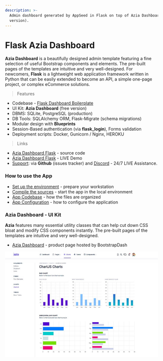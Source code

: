 ```yaml
---
description: >-
  Admin dashboard generated by AppSeed in Flask on top of Azia Dashboard (free
  version).
---
```


# Flask Azia Dashboard

**Azia Dashboard** is a beautifully designed admin template featuring a fine selection of useful Bootstrap components and elements. The pre-built pages of the templates are intuitive and very well-designed. For newcomers, **Flask** is a lightweight web application framework written in Python that can be easily extended to become an API, a simple one-page project, or complex eCommerce solutions.

> Features

* Codebase - [Flask Dashboard Boilerplate](../../boilerplate-code/flask-dashboard.md)
* UI Kit: **Azia Dashboard** \(free version\) 
* DBMS: SQLite, PostgreSQL \(production\)
* DB Tools: SQLAlchemy ORM, Flask-Migrate \(schema migrations\)
* Modular design with **Blueprints**
* Session-Based authentication \(via **flask\_login**\), Forms validation
* Deployment scripts: Docker, Gunicorn / Nginx, HEROKU 

> Links

* [Azia Dashboard Flask](https://github.com/app-generator/flask-dashboard-azia) - source code 
* [Azia Dashboard Flask](https://flask-dashboard-azia.appseed-srv1.com/) - LIVE Demo
* [Support](https://appseed.us/support):  via **Github** \(issues tracker\) and [Discord](https://discord.gg/fZC6hup) - 24/7 LIVE Assistance. 



### How to use the App

* [Set up the environment](../../boilerplate-code/flask-dashboard.md#environment) - prepare your workstation
* [Compile the sources](../../boilerplate-code/flask-dashboard.md#build-the-app-1) - start the app in the local environment
* [App Codebase](../../boilerplate-code/flask-dashboard.md#app-codebase) - how the files are organized
* [App Configuration](../../boilerplate-code/flask-dashboard.md#app-configuration) - how to configure the application



### Azia Dashboard - UI Kit

**Azia** features many essential utility classes that can help cut down CSS bloat and modify CSS components instantly. The pre-built pages of the templates are intuitive and very well-designed.

* [Azia Dashboard](https://bit.ly/3m10jIM) - product page hosted by BootstrapDash

![Azia Dashboard - Free Bootstrap Template](../../.gitbook/assets/docs-azia-charts-screen.jpg)




